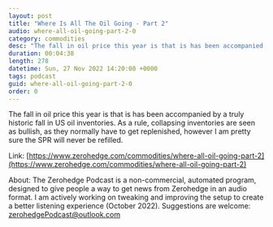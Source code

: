 ```yaml
---
layout: post
title: "Where Is All The Oil Going - Part 2"
audio: where-all-oil-going-part-2-0
category: commodities
desc: "The fall in oil price this year is that is has been accompanied by a truly historic fall in US oil inventories. As a rule, collapsing inventories are seen as bullish, as they normally have to get replenished, however I am pretty sure the SPR will never be refilled."
duration: 00:04:38
length: 278
datetime: Sun, 27 Nov 2022 14:20:00 +0000
tags: podcast
guid: where-all-oil-going-part-2-0
order: 0
---
```

The fall in oil price this year is that is has been accompanied by a truly historic fall in US oil inventories. As a rule, collapsing inventories are seen as bullish, as they normally have to get replenished, however I am pretty sure the SPR will never be refilled.

Link: [https://www.zerohedge.com/commodities/where-all-oil-going-part-2](https://www.zerohedge.com/commodities/where-all-oil-going-part-2)

About: The Zerohedge Podcast is a non-commercial, automated program, designed to give people a way to get news from Zerohedge in an audio format.  I am actively working on tweaking and improving the setup to create a better listening experience (October 2022).  Suggestions are welcome: [zerohedgePodcast@outlook.com](mailto:zerohedgePodcast@outlook.com)